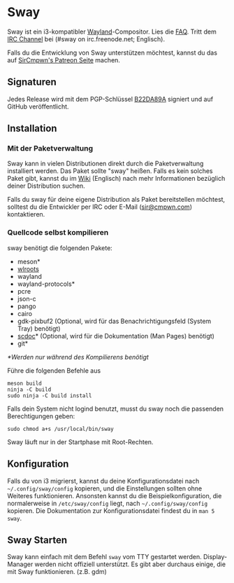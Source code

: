 # Sway
Sway ist ein i3-kompatibler [Wayland](http://wayland.freedesktop.org/)-Compositor. Lies die [FAQ](https://github.com/swaywm/sway/wiki). Tritt dem [IRC Channel](http://webchat.freenode.net/?channels=sway&uio=d4) bei (#sway on irc.freenode.net; Englisch).

Falls du die Entwicklung von Sway unterstützen möchtest, kannst du das auf [SirCmpwn's Patreon Seite](https://patreon.com/sircmpwn) machen.

## Signaturen
Jedes Release wird mit dem PGP-Schlüssel [B22DA89A](http://pgp.mit.edu/pks/lookup?op=vindex&search=0x52CB6609B22DA89A) signiert und auf GitHub veröffentlicht.

## Installation
### Mit der Paketverwaltung
Sway kann in vielen Distributionen direkt durch die Paketverwaltung installiert werden. Das Paket sollte "sway" heißen. Falls es kein solches Paket gibt, kannst du im [Wiki](https://github.com/swaywm/sway/wiki/Unsupported-packages) (Englisch) nach mehr Informationen bezüglich deiner Distribution suchen.

Falls du sway für deine eigene Distribution als Paket bereitstellen möchtest, solltest du die Entwickler per IRC oder E-Mail (sir@cmpwn.com) kontaktieren.

### Quellcode selbst kompilieren

sway benötigt die folgenden Pakete:

* meson\*
* [wlroots](https://github.com/swaywm/wlroots)
* wayland
* wayland-protocols\*
* pcre
* json-c
* pango
* cairo
* gdk-pixbuf2 (Optional, wird für das Benachrichtigungsfeld (System Tray) benötigt)
* [scdoc](https://git.sr.ht/~sircmpwn/scdoc)\* (Optional, wird für die Dokumentation (Man Pages) benötigt)
* git\*

_\*Werden nur während des Kompilierens benötigt_

Führe die folgenden Befehle aus

    meson build
    ninja -C build
    sudo ninja -C build install

Falls dein System nicht logind benutzt, musst du sway noch die passenden Berechtigungen geben:

    sudo chmod a+s /usr/local/bin/sway

Sway läuft nur in der Startphase mit Root-Rechten.

## Konfiguration

Falls du von i3 migrierst, kannst du deine Konfigurationsdatei nach `~/.config/sway/config` kopieren, und die Einstellungen sollten ohne Weiteres funktionieren. Ansonsten kannst du die Beispielkonfiguration, die normalerweise in `/etc/sway/config` liegt, nach `~/.config/sway/config` kopieren. Die Dokumentation zur Konfigurationsdatei findest du in `man 5 sway`.

## Sway Starten
Sway kann einfach mit dem Befehl `sway` vom TTY gestartet werden.
Display-Manager werden nicht offiziell unterstützt. Es gibt aber durchaus einige, die mit Sway funktionieren. (z.B. gdm)

